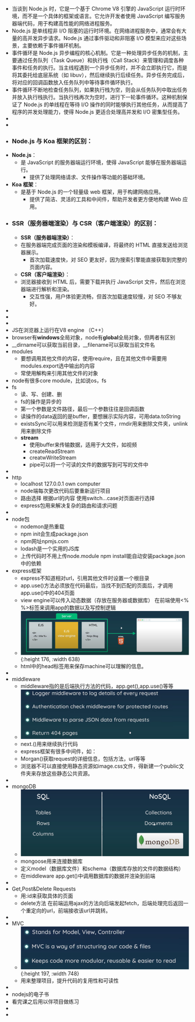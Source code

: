 - 当谈到 Node.js 时，它是一个基于 Chrome V8 引擎的 JavaScript 运行时环境，而不是一个具体的框架或语言。它允许开发者使用 JavaScript 编写服务器端代码，用于构建高性能的网络进程服务。
- Node.js 是单线程非 I/O 阻塞的运行时环境。在网络进程服务中，通常会有大量的高并发异步请求。Node.js 通过事件驱动和非阻塞 I/O 模型来应对这些场景，主要依赖于事件循环机制。
- 事件循环是 Node.js 异步编程的核心机制。它是一种处理异步任务的机制，主要通过任务队列（Task Queue）和执行栈（Call Stack）来管理和调度各种事件和任务的执行。当主线程遇到一个异步任务时，并不会立即执行它，而是将其委托给底层系统（如 libuv），然后继续执行后续任务。异步任务完成后，将对应的回调函数放入任务队列中等待事件循环执行。
- 事件循环不断地检查任务队列，如果执行栈为空，则会从任务队列中取出任务并放入执行栈执行。当执行栈再次为空时，进行下一轮事件循环。这种机制保证了 Node.js 的单线程在等待 I/O 操作的同时能够执行其他任务，从而提高了程序的并发处理能力，使得 Node.js 更适合处理高并发和 I/O 密集型任务。
-
-
- ### Node.js 与 Koa 框架的区别：
- **Node.js**：
	- 是 JavaScript 的服务器端运行环境，使得 JavaScript 能够在服务器端运行。
		- 提供了处理网络请求、文件操作等功能的基础环境。
- **Koa 框架**：
	- 是基于 Node.js 的一个轻量级 web 框架，用于构建网络应用。
		- 提供了简洁、灵活的工具和中间件，帮助开发者更方便地构建 Web 应用。
- ### SSR（服务器端渲染）与 CSR（客户端渲染）的区别：
	- **SSR（服务器端渲染）**：
	- 在服务器端完成页面的渲染和模板编译，将最终的 HTML 直接发送给浏览器展示。
		- 首次加载速度快，对 SEO 更友好，因为搜索引擎能直接获取到完整的页面内容。
	- **CSR（客户端渲染）**：
	- 浏览器接收到 HTML 后，需要下载并执行 JavaScript 文件，然后在浏览器端进行解析和渲染。
		- 交互性强，用户体验更流畅，但首次加载速度较慢，对 SEO 不够友好。
-
-
-
- JS在浏览器上运行在V8 engine  （C++）
- browser有**windows**全局对象，node有**global**全局对象，但两者有区别
- __dirname可以获取当前目录，__filename可以获取当前文件名
- modules
	- 要想调用其他文件的内容，使用require，且在其他文件中需要用modules.export选中输出的内容
	- 常使用解构来引用其他文件的对象
- node有很多core module，比如说os，fs
- fs
	- 读、写、创建、删
	- fs的操作是异步的
	- 第一个参数是文件路径，最后一个参数往往是回调函数
	- 读操作的data返回的是buffer，要想展示实际内容，可用data.toString
	- existsSync可以用来检测是否有某个文件，rmdir用来删除文件夹，unlink用来删除文件
	- **stream**
		- 使用buffer来传输数据，适用于大文件，如视频
		- createReadStream
		- creatwWriteStream
		- pipe可以将一个可读的文件的数据写到可写的文件中
-
- http
	- localhost 127.0.0.1 own computer
	- node端每次更改代码后要重新运行项目
	- 路由选择 根据url的内容 使用switch...case对页面进行选择
	- express包用来解决复杂的路由和请求问题
-
- node包
	- nodemon是热重载
	- npm init会生成package.json
	- npm网址npmjs.com
	- lodash是一个实用的JS库
	- 上传代码时不用上传node.module  npm install能自动安装package.json中的依赖
- express框架
	- express不知道相对url，引用其他文件时设置一个根目录
	- app.use()方法必须放在代码最后，当找不到匹配的页面后，才调用app.use()中的404页面
	- view engine可以传入动态数据（存放在服务器或数据库） 在前端使用<% %>标签来调用app的数据以及写控制逻辑
	- ![image.png](../assets/image_1694349419616_0.png){:height 176, :width 638}
	- html中的head标签用来保存machine可以理解的信息。
-
- middleware
	- middleware指的是后端执行方法的代码，app.get(),app.use()等等
	- ![image.png](../assets/image_1694350780274_0.png)
	- next.()用来继续执行代码
	- express框架有很多中间件，如：
	- Morgan()获取request的详细信息，包括方法，url等等
	- 浏览器不可以直接使用静态资源如image.css文件，得新建一个public文件夹来存放这些静态公共资源。
-
- mongoDB
	- ![image.png](../assets/image_1694352022066_0.png)
	- mongoose用来连接数据库
	- 定义model（数据库文件）和schema（数据库存放的文件的数据结构）
	- 在middleware app.get()中调用数据库的数据并渲染到前端
-
- Get,Post&Delete Requests
	- 用:id来获取具体的页面
	- delete方法 在前端运用ajax的方法向后端发起fetch，后端处理完后返回一个重定向的url，前端接收该url并跳转。
-
- MVC
	- ![image.png](../assets/image_1694416043803_0.png){:height 197, :width 748}
	- 用来整理项目，提升代码的复用性和可读性
-
- nodejs的电子书
- 看完课之后用以伴项目做练习
-
-